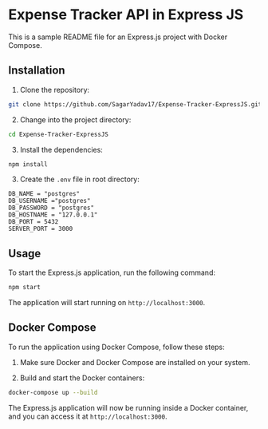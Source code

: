 # Expense Tracker API in Express JS

This is a sample README file for an Express.js project with Docker Compose.

## Installation

1. Clone the repository:

```bash
git clone https://github.com/SagarYadav17/Expense-Tracker-ExpressJS.git
```

2. Change into the project directory:

```bash
cd Expense-Tracker-ExpressJS
```

3. Install the dependencies:

```bash
npm install
```

3. Create the `.env` file in root directory:

```
DB_NAME = "postgres"
DB_USERNAME ="postgres"
DB_PASSWORD = "postgres"
DB_HOSTNAME = "127.0.0.1"
DB_PORT = 5432
SERVER_PORT = 3000
```

## Usage

To start the Express.js application, run the following command:

```bash
npm start
```

The application will start running on `http://localhost:3000`.

## Docker Compose

To run the application using Docker Compose, follow these steps:

1. Make sure Docker and Docker Compose are installed on your system.

2. Build and start the Docker containers:

```bash
docker-compose up --build
```

The Express.js application will now be running inside a Docker container, and you can access it at `http://localhost:3000`.

